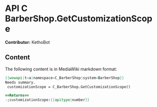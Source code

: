 # API C BarberShop.GetCustomizationScope

**Contributor:** KethoBot

## Content

The following content is in MediaWiki markdown format:

```mediawiki
{{wowapi|t=a|namespace=C_BarberShop|system=BarberShop}}
Needs summary.
 customizationScope = C_BarberShop.GetCustomizationScope()

==Returns==
:;customizationScope:{{apitype|number}}
```